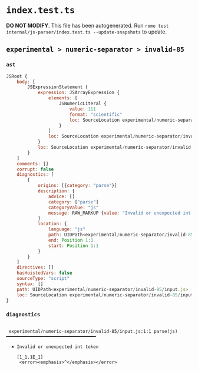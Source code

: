 # `index.test.ts`

**DO NOT MODIFY**. This file has been autogenerated. Run `rome test internal/js-parser/index.test.ts --update-snapshots` to update.

## `experimental > numeric-separator > invalid-85`

### `ast`

```javascript
JSRoot {
	body: [
		JSExpressionStatement {
			expression: JSArrayExpression {
				elements: [
					JSNumericLiteral {
						value: 111
						format: "scientific"
						loc: SourceLocation experimental/numeric-separator/invalid-85/input.js 1:1-1:9
					}
				]
				loc: SourceLocation experimental/numeric-separator/invalid-85/input.js 1:0-1:10
			}
			loc: SourceLocation experimental/numeric-separator/invalid-85/input.js 1:0-1:10
		}
	]
	comments: []
	corrupt: false
	diagnostics: [
		{
			origins: [{category: "parse"}]
			description: {
				advice: []
				category: ["parse"]
				categoryValue: "js"
				message: RAW_MARKUP {value: "Invalid or unexpected int token"}
			}
			location: {
				language: "js"
				path: UIDPath<experimental/numeric-separator/invalid-85/input.js>
				end: Position 1:1
				start: Position 1:1
			}
		}
	]
	directives: []
	hasHoistedVars: false
	sourceType: "script"
	syntax: []
	path: UIDPath<experimental/numeric-separator/invalid-85/input.js>
	loc: SourceLocation experimental/numeric-separator/invalid-85/input.js 1:0-2:0
}
```

### `diagnostics`

```

 experimental/numeric-separator/invalid-85/input.js:1:1 parse(js) ━━━━━━━━━━━━━━━━━━━━━━━━━━━━━━━━━━

  ✖ Invalid or unexpected int token

    [1_1.1E_1]
     <error><emphasis>^</emphasis></error>


```
